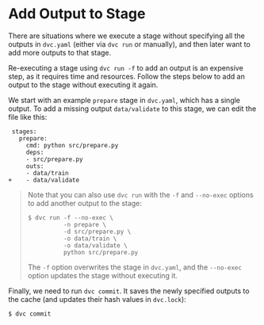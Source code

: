 # Add Output to Stage

There are situations where we execute a stage without specifying all the
<abbr>outputs</abbr> in `dvc.yaml` (either via `dvc run` or manually), and then
later want to add more outputs to that stage.

Re-executing a stage using `dvc run -f` to add an output is an expensive step,
as it requires time and resources. Follow the steps below to add an output to
the stage without executing it again.

We start with an example `prepare` stage in `dvc.yaml`, which has a single
output. To add a missing output `data/validate` to this stage, we can edit the
file like this:

```git
 stages:
   prepare:
     cmd: python src/prepare.py
     deps:
     - src/prepare.py
     outs:
     - data/train
+    - data/validate
```

> Note that you can also use `dvc run` with the `-f` and `--no-exec` options to
> add another output to the stage:
>
> ```dvc
> $ dvc run -f --no-exec \
>           -n prepare \
>           -d src/prepare.py \
>           -o data/train \
>           -o data/validate \
>           python src/prepare.py
> ```
>
> The `-f` option overwrites the stage in `dvc.yaml`, and the `--no-exec` option
> updates the stage without executing it.

Finally, we need to run `dvc commit`. It saves the newly specified outputs to
the <abbr>cache</abbr> (and updates their hash values in `dvc.lock`):

```dvc
$ dvc commit
```
